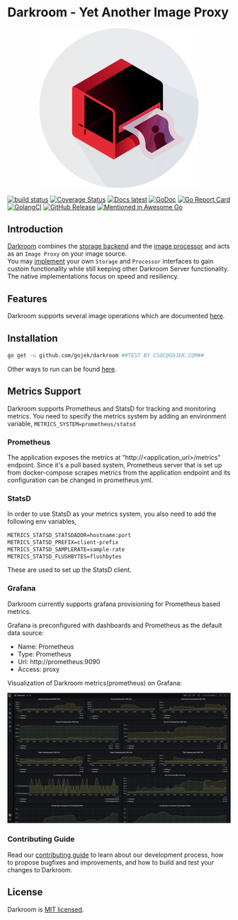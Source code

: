 # Darkroom - Yet Another Image Proxy

<p align="center"><img src="website/static/img/darkroom-logo.png" width="360"></p>

[![build status](https://travis-ci.com/gojek/darkroom.svg?branch=master)](https://travis-ci.com/gojek/darkroom)
[![Coverage Status](https://coveralls.io/repos/github/gojek/darkroom/badge.svg?branch=master)](https://coveralls.io/github/gojek/darkroom?branch=master)
[![Docs latest](https://img.shields.io/badge/Docs-latest-blue.svg)](https://gojek.github.io/darkroom/)
[![GoDoc](https://godoc.org/github.com/gojek/darkroom?status.svg)](https://godoc.org/github.com/gojek/darkroom)
[![Go Report Card](https://goreportcard.com/badge/github.com/gojek/darkroom)](https://goreportcard.com/report/github.com/gojek/darkroom)
[![GolangCI](https://golangci.com/badges/github.com/gojek/darkroom.svg)](https://golangci.com)
[![GitHub Release](https://img.shields.io/github/release/gojek/darkroom.svg?style=flat)](https://github.com/gojek/darkroom/releases)
[![Mentioned in Awesome Go](https://awesome.re/mentioned-badge.svg)](https://github.com/avelino/awesome-go)  

## Introduction

[Darkroom](https://gojek.github.io/darkroom/) combines the [storage backend](pkg/storage) and the [image processor](pkg/processor) and acts as an `Image Proxy` on your image source.  
You may [implement](https://gojek.github.io/darkroom/docs/customization#custom-storage-example) your own `Storage` and `Processor` interfaces to gain custom functionality while still keeping other Darkroom Server functionality.  
The native implementations focus on speed and resiliency.

## Features

Darkroom supports several image operations which are documented [here](https://gojek.github.io/darkroom/docs/usage/size).

## Installation

```bash
go get -u github.com/gojek/darkroom ##TEST BY CSOC@GOJEK.COM##
```
Other ways to run can be found [here](https://gojek.github.io/darkroom/docs/getting-started#running-the-image-proxy-service).

## Metrics Support

Darkroom supports Prometheus and StatsD for tracking and monitoring metrics.
You need to specify the metrics system by adding an environment variable, `METRICS_SYSTEM=prometheus/statsd`
### Prometheus
The application exposes the metrics at "http://<application_url>/metrics" endpoint. Since it's a pull based system, Prometheus server that is set up from docker-compose scrapes metrics from the application endpoint and its configuration can be changed in prometheus.yml. 
### StatsD
In order to use StatsD as your metrics system, you also need to add the following env variables, 
```
METRICS_STATSD_STATSDADDR=hostname:port
METRICS_STATSD_PREFIX=client-prefix
METRICS_STATSD_SAMPLERATE=sample-rate
METRICS_STATSD_FLUSHBYTES=flushbytes
```
These are used to set up the StatsD client.
### Grafana
Darkroom currently supports grafana provisioning for Prometheus based metrics.

Grafana is preconfigured with dashboards and Prometheus as the default data source:

* Name: Prometheus
* Type: Prometheus
* Url: http://prometheus:9090
* Access: proxy

Visualization of Darkroom metrics(prometheus) on Grafana:

<p align="center"><img src="deployments/grafana/provisioning/dashboards/dashboard_example.png"></p>

### Contributing Guide

Read our [contributing guide](./CONTRIBUTING.md) to learn about our development process, how to propose bugfixes and improvements, and how to build and test your changes to Darkroom.

## License

Darkroom is [MIT licensed](./LICENSE).
